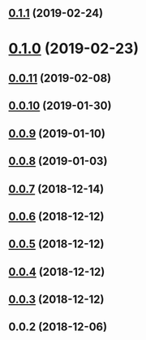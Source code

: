 ## [0.1.1](https://github.com/ecerroni/apollo-cache-updater/compare/v0.1.0...v0.1.1) (2019-02-24)



# [0.1.0](https://github.com/ecerroni/apollo-cache-updater/compare/v0.0.11...v0.1.0) (2019-02-23)



## [0.0.11](https://github.com/ecerroni/apollo-cache-updater/compare/v0.0.10...v0.0.11) (2019-02-08)



## [0.0.10](https://github.com/ecerroni/apollo-cache-updater/compare/v0.0.9...v0.0.10) (2019-01-30)



## [0.0.9](https://github.com/ecerroni/apollo-cache-updater/compare/v0.0.8...v0.0.9) (2019-01-10)



## [0.0.8](https://github.com/ecerroni/apollo-cache-updater/compare/v0.0.7...v0.0.8) (2019-01-03)



## [0.0.7](https://github.com/ecerroni/apollo-cache-updater/compare/v0.0.6...v0.0.7) (2018-12-14)



## [0.0.6](https://github.com/ecerroni/apollo-cache-updater/compare/v0.0.5...v0.0.6) (2018-12-12)



## [0.0.5](https://github.com/ecerroni/apollo-cache-updater/compare/v0.0.4...v0.0.5) (2018-12-12)



## [0.0.4](https://github.com/ecerroni/apollo-cache-updater/compare/v0.0.3...v0.0.4) (2018-12-12)



## [0.0.3](https://github.com/ecerroni/apollo-cache-updater/compare/v0.0.2...v0.0.3) (2018-12-12)



## 0.0.2 (2018-12-06)





